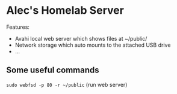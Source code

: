 # Alec's Homelab Server

Features:

- Avahi local web server which shows files at ~/public/
- Network storage which auto mounts to the attached USB drive
- ...

## Some useful commands

`sudo webfsd -p 80 -r ~/public` (run web server)
